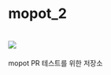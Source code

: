 # mopot_2
# <img src="https://github.com/mopot/mopot_2/assets/148300331/b4f667ce-dfc5-47bf-b0f1-46cdec93eca5">

mopot PR 테스트를 위한 저장소 
